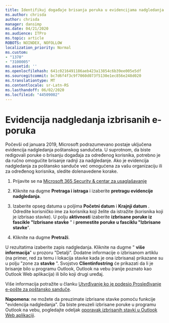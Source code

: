```yaml
---
title: Identifikuj događaje brisanja poruka u evidencijama nadgledanja
ms.author: chrisda
author: chrisda
manager: dansimp
ms.date: 04/21/2020
ms.audience: ITPro
ms.topic: article
ROBOTS: NOINDEX, NOFOLLOW
localization_priority: Normal
ms.custom:
- "1370"
- "3100005"
ms.assetid: ''
ms.openlocfilehash: 641c0216491186aeb423a13854c6b39ee005e5df
ms.sourcegitcommit: bc7d6f4f3c9f7060d073f5130e1ec856e248d020
ms.translationtype: MT
ms.contentlocale: sr-Latn-RS
ms.lasthandoff: 06/02/2020
ms.locfileid: "44509002"
---
```

# <a name="audit-logs-for-deleted-email-messages"></a>Evidencija nadgledanja izbrisanih e-poruka

Počevši od januara 2019, Microsoft podrazumevano postaje uključena evidencija nadgledanja poštanskog sandučeta. U suprotnom, da biste redigovali poruke o brisanju događaja za određenog korisnika, potrebno je da ručno omogućite brisanje radnji za nadgledanje. Ako je evidencija nadgledanja za poštansko sanduče već omogućena za vašu organizaciju ili za određenog korisnika, sledite dolenavedene korake.

1. Prijavite se na [Microsoft 365 Security & centar za usaglašavanje](https://protection.office.com/)

2. Kliknite na dugme **Pretraga i istraga** i izaberite **pretragu evidencije nadgledanja**.

3. Izaberite opseg datuma u poljima **Početni datum** i **Krajnji datum** . Odredite korisničko ime za korisnika koji želite da istražite (korisnika koji je izbrisao stavke). U polju **aktivnosti** izaberite **izbrisane poruke iz fascikle "Izbrisane stavke** " i **premestite poruke u fasciklu "Izbrisane stavke**".

4. Kliknite na dugme **Pretraži**.

U rezultatima izaberite zapis nadgledanja. Kliknite na dugme " **više informacija**" u prozoru "Detalji". Dodatne informacije o izbrisanom artiklu (na primer, red za temu i lokacija stavke kada je ona izbrisana) prikazane su u polju "zone za **stavke** ". Svojstvo **Clientinfostring** će prikazati da li je brisanje bilo u programu Outlook, Outlook na vebu (ranije poznato kao Outlook Web aplikacija) ili bilo koji drugi uređaj.

Više informacija potražite u članku [Utvrđivanje ko je podesio Prosleđivanje e-pošte za poštansko sanduče](https://docs.microsoft.com/microsoft-365/compliance/auditing-troubleshooting-scenarios#determine-if-a-user-deleted-email-items).

**Napomena**: ne možete da preuzimate izbrisane stavke pomoću funkcije "evidencija nadgledanja". Da biste preuzeli izbrisane poruke u programu Outlook na vebu, pogledajte odeljak [oporavak izbrisanih stavki u Outlook Web aplikaciji](https://support.office.com/article/C3D8FC15-EEEF-4F1C-81DF-E27964B7EDD4).
